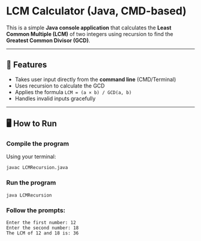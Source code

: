 # LCM Calculator (Java, CMD-based)

This is a simple **Java console application** that calculates the **Least Common Multiple (LCM)** of two integers using recursion to find the **Greatest Common Divisor (GCD)**.

---

## 📌 Features

- Takes user input directly from the **command line** (CMD/Terminal)
- Uses recursion to calculate the GCD
- Applies the formula `LCM = (a × b) / GCD(a, b)`
- Handles invalid inputs gracefully

---

## 🖥️ How to Run

### Compile the program
Using your terminal:
   ```
   javac LCMRecursion.java
   ```
### Run the program
   ```
java LCMRecursion
  ```
### Follow the prompts:
```
Enter the first number: 12
Enter the second number: 18
The LCM of 12 and 18 is: 36
```
